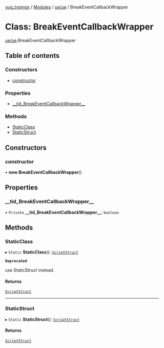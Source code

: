 [yug_typings](../README.md) / [Modules](../modules.md) / [ue/ue](../modules/ue_ue.md) / BreakEventCallbackWrapper

# Class: BreakEventCallbackWrapper

[ue/ue](../modules/ue_ue.md).BreakEventCallbackWrapper

## Table of contents

### Constructors

- [constructor](ue_ue.BreakEventCallbackWrapper.md#constructor)

### Properties

- [\_\_tid\_BreakEventCallbackWrapper\_\_](ue_ue.BreakEventCallbackWrapper.md#__tid_breakeventcallbackwrapper__)

### Methods

- [StaticClass](ue_ue.BreakEventCallbackWrapper.md#staticclass)
- [StaticStruct](ue_ue.BreakEventCallbackWrapper.md#staticstruct)

## Constructors

### constructor

• **new BreakEventCallbackWrapper**()

## Properties

### \_\_tid\_BreakEventCallbackWrapper\_\_

• `Private` **\_\_tid\_BreakEventCallbackWrapper\_\_**: `boolean`

## Methods

### StaticClass

▸ `Static` **StaticClass**(): [`ScriptStruct`](ue_ue.ScriptStruct.md)

**`Deprecated`**

use StaticStruct instead.

#### Returns

[`ScriptStruct`](ue_ue.ScriptStruct.md)

___

### StaticStruct

▸ `Static` **StaticStruct**(): [`ScriptStruct`](ue_ue.ScriptStruct.md)

#### Returns

[`ScriptStruct`](ue_ue.ScriptStruct.md)
